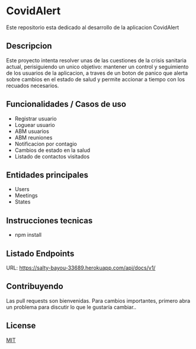 # CovidAlert

Este repositorio esta dedicado al desarrollo de la aplicacion CovidAlert

## Descripcion

Este proyecto intenta resolver unas de las cuestiones de la crisis sanitaria actual,
perisiguiendo un unico objetivo: mantener un control y seguimiento 
de los usuarios de la aplicacion, a traves de un boton de panico que alerta sobre
cambios en el estado de salud y permite accionar a tiempo con los recuados necesarios.

## Funcionalidades / Casos de uso

- Registrar usuario
- Loguear usuario
- ABM usuarios
- ABM reuniones
- Notificacion por contagio
- Cambios de estado en la salud
- Listado de contactos visitados

## Entidades principales

- Users
- Meetings
- States

## Instrucciones tecnicas

- npm install

## Listado Endpoints

URL: https://salty-bayou-33689.herokuapp.com/api/docs/v1/

## Contribuyendo
Las pull requests son bienvenidas. Para cambios importantes, primero abra un problema para discutir lo que le gustaría cambiar..

## License
[MIT](https://choosealicense.com/licenses/mit/)
